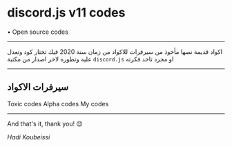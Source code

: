 # discord.js v11 codes

• Open source codes

___

اكواد قديمة نصها مأخوذ من سيرفرات للاكواد من زمان سنة 2020 فيك تختار كود وتعدل عليه وتطوره لاخر اصدار من مكتبة `discord.js` او مجرد تاخد فكرته

___

## سيرفرات الاكواد

Toxic codes
Alpha codes
My codes

___

And that's it, thank you! 😊

*Hadi Koubeissi*
